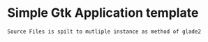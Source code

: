 
Simple Gtk Application template
===============================

    Source Files is spilt to mutliple instance as method of glade2
